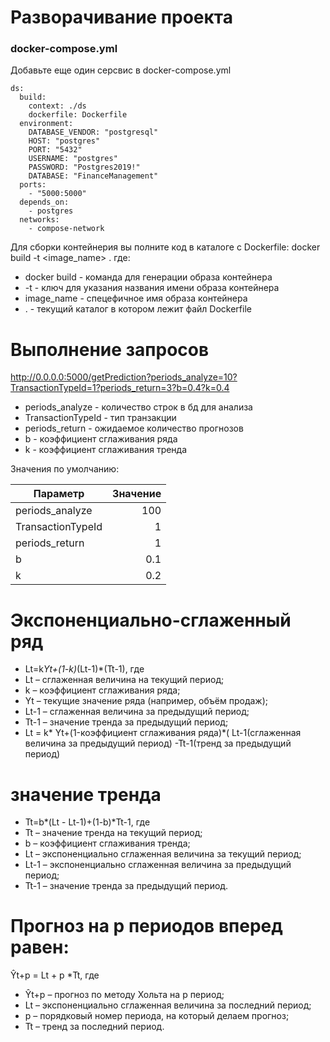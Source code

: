 
# Разворачивание проекта
### docker-compose.yml

Добавьте еще один серсвис в docker-compose.yml
```
ds:
  build:
    context: ./ds
    dockerfile: Dockerfile
  environment: 
    DATABASE_VENDOR: "postgresql"
    HOST: "postgres"
    PORT: "5432"
    USERNAME: "postgres"
    PASSWORD: "Postgres2019!"
    DATABASE: "FinanceManagement"
  ports:
    - "5000:5000"
  depends_on: 
    - postgres
  networks: 
    - compose-network
```

Для сборки контейнерия вы полните код в каталоге с Dockerfile:
docker build -t <image_name> .
где:
- docker build - команда для генерации образа контейнера
- -t - ключ для указания названия имени образа контейнера
- image_name - спецефичное имя образа контейнера
- . - текущий каталог в котором лежит файл Dockerfile

# Выполнение запросов

http://0.0.0.0:5000/getPrediction?periods_analyze=10?TransactionTypeId=1?periods_return=3?b=0.4?k=0.4
- periods_analyze - количество строк в бд для анализа
- TransactionTypeId - тип транзакции
- periods_return - ожидаемое количество прогнозов
- b - коэффициент сглаживания ряда
- k - коэффициент сглаживания тренда

Значения по умолчанию:

| Параметр      | Значение |
| --------- | -----:|
| periods_analyze  | 100 |
| TransactionTypeId  | 1 |
| periods_return  | 1 |
| b  | 0.1 |
| k  | 0.2 |

# Экспоненциально-сглаженный ряд

- Lt=k*Yt+(1-k)*(Lt-1)*(Tt-1), где
- Lt  – сглаженная величина на текущий период;
- k – коэффициент сглаживания ряда;
- Yt – текущие значение ряда (например, объём продаж);
- Lt-1 – сглаженная величина за предыдущий период;
- Tt-1 – значение тренда за предыдущий период;
- Lt = k* Yt+(1-коэффициент сглаживания ряда)*( Lt-1(сглаженная величина за предыдущий период) -Tt-1(тренд за предыдущий период)
                                             
# значение тренда

- Tt=b*(Lt - Lt-1)+(1-b)*Tt-1,  где
- Tt – значение тренда на текущий период;
- b – коэффициент сглаживания тренда;
- Lt – экспоненциально сглаженная величина за текущий период;
- Lt-1 – экспоненциально сглаженная величина за предыдущий период;
- Tt-1 – значение тренда за предыдущий период.

# Прогноз на p периодов вперед равен:

Ŷt+p = Lt + p *Tt, где
- Ŷt+p – прогноз по методу Хольта на p период;
- Lt – экспоненциально сглаженная величина за последний период;
- p – порядковый номер периода, на который делаем прогноз;
- Tt – тренд за последний период.                                             
